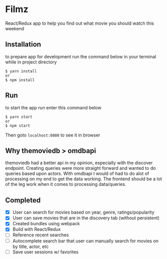# Filmz
React/Redux app to help you find out what movie you should watch this weekend

## Installation
to prepare app for development run the command below in your terminal while in project directory
```
$ yarn install
or
$ npm install
```

## Run
to start the app run enter this command below
```
$ yarn start 
or
$ npm start
```
Then goto `localhost:8080` to see it in browser


## Why themoviedb > omdbapi
themoviedb had a better api in my opinion, especially with the discover endpoint. Creating queries were more straight forward and wanted to do queries based upon actors. With omdbapi I would of had to do alot of processing on my end to get the data working. The frontend should be a lot of the leg work when it comes to processing data/queries.

## Completed
- [X] User can search for movies based on year, genre, ratings/popularity
- [X] User can save movies that are in the discovery tab (without persistent)
- [X] Created bundles using webpack
- [X] Build with React/Redux
- [ ] Reference recent searches
- [ ] Autocomplete search bar that user can manually search for movies on by title, actor, etc
- [ ] Save user sessions w/ favorites

